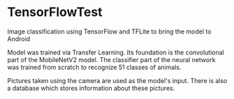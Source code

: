 # TensorFlowTest
Image classification using TensorFlow and TFLite to bring the model to Android

Model was trained via Transfer Learning. Its foundation is the convolutional part of the MobileNetV2 model.
The classifier part of the neural network was trained from scratch to recognize 51 classes of animals.

Pictures taken using the camera are used as the model's input. There is also a database which stores information about these pictures.
